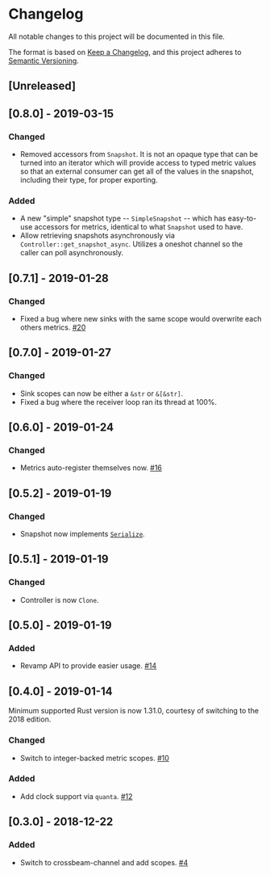# Changelog
All notable changes to this project will be documented in this file.

The format is based on [Keep a Changelog](https://keepachangelog.com/en/1.0.0/),
and this project adheres to [Semantic Versioning](https://semver.org/spec/v2.0.0.html).

## [Unreleased]

## [0.8.0] - 2019-03-15
### Changed
- Removed accessors from `Snapshot`.  It is not an opaque type that can be turned into an iterator which will provide access to typed metric values so that an external consumer can get all of the values in the snapshot, including their type, for proper exporting.
### Added
- A new "simple" snapshot type -- `SimpleSnapshot` -- which has easy-to-use accessors for metrics, identical to what `Snapshot` used to have.
- Allow retrieving snapshots asynchronously via `Controller::get_snapshot_async`.  Utilizes a oneshot channel so the caller can poll asynchronously.

## [0.7.1] - 2019-01-28
### Changed
- Fixed a bug where new sinks with the same scope would overwrite each others metrics. [#20](https://github.com/nuclearfurnace/hotmic/pull/20)

## [0.7.0] - 2019-01-27
### Changed
- Sink scopes can now be either a `&str` or `&[&str]`.
- Fixed a bug where the receiver loop ran its thread at 100%.

## [0.6.0] - 2019-01-24
### Changed
- Metrics auto-register themselves now. [#16](https://github.com/nuclearfurnace/hotmic/pull/16)

## [0.5.2] - 2019-01-19
### Changed
- Snapshot now implements [`Serialize`](https://docs.rs/serde/1.0.85/serde/trait.Serialize.html).

## [0.5.1] - 2019-01-19
### Changed
- Controller is now `Clone`.

## [0.5.0] - 2019-01-19
### Added
- Revamp API to provide easier usage. [#14](https://github.com/nuclearfurnace/hotmic/pull/14)

## [0.4.0] - 2019-01-14
Minimum supported Rust version is now 1.31.0, courtesy of switching to the 2018 edition.

### Changed
- Switch to integer-backed metric scopes. [#10](https://github.com/nuclearfurnace/hotmic/pull/10)
### Added
- Add clock support via `quanta`. [#12](https://github.com/nuclearfurnace/hotmic/pull/12)

## [0.3.0] - 2018-12-22
### Added
- Switch to crossbeam-channel and add scopes. [#4](https://github.com/nuclearfurnace/hotmic/pull/4)
